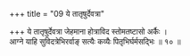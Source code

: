 +++
title = "09 ये तातृषुर्देवत्रा"

+++
ये तातृषुर्देवत्रा जेहमाना होत्राविद स्तोमतष्टासो अर्कैः ।  
आग्ने याहि सुविदत्रेभिरर्वाङ् सत्यैः कव्यैः पितृभिर्घर्मसद्भिः ॥ १० ॥
